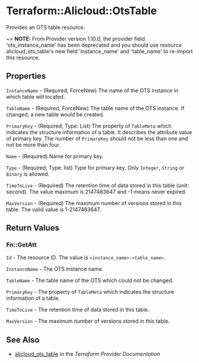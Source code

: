 # Terraform::Alicloud::OtsTable

Provides an OTS table resource.

~> **NOTE:** From Provider version 1.10.0, the provider field 'ots_instance_name' has been deprecated and
you should use resource alicloud_ots_table's new field 'instance_name' and 'table_name' to re-import this resource.

## Properties

`InstanceName` - (Required, ForceNew) The name of the OTS instance in which table will located.

`TableName` - (Required, ForceNew) The table name of the OTS instance. If changed, a new table would be created.

`PrimaryKey` - (Required, Type: List) The property of `TableMeta` which indicates the structure information of a table. It describes the attribute value of primary key. The number of `PrimaryKey` should not be less than one and not be more than four.

`Name` - (Required) Name for primary key.

`Type` - (Required, Type: list) Type for primary key. Only `Integer`, `String` or `Binary` is allowed.

`TimeToLive` - (Required) The retention time of data stored in this table (unit: second). The value maximum is 2147483647 and -1 means never expired.

`MaxVersion` - (Required) The maximum number of versions stored in this table. The valid value is 1-2147483647.


## Return Values

### Fn::GetAtt

`Id` - The resource ID. The value is `<instance_name>:<table_name>`.

`InstanceName` - The OTS instance name.

`TableName` - The table name of the OTS which could not be changed.

`PrimaryKey` - The property of `TableMeta` which indicates the structure information of a table.

`TimeToLive` - The retention time of data stored in this table.

`MaxVersion` - The maximum number of versions stored in this table.

## See Also

* [alicloud_ots_table](https://www.terraform.io/docs/providers/alicloud/r/ots_table.html) in the _Terraform Provider Documentation_
